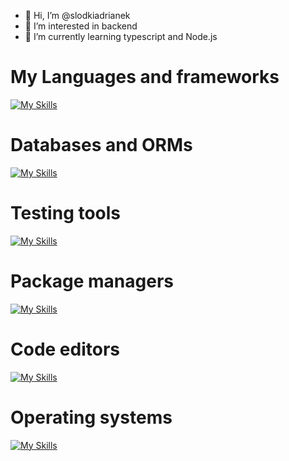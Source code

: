- 👋 Hi, I’m @slodkiadrianek
- 👀 I’m interested in backend
- 🌱 I’m currently learning typescript and Node.js
# My Languages and frameworks
  
[![My Skills](https://skillicons.dev/icons?i=html,css,js,typescript,nodejs,express,php)](https://skillicons.dev)

# Databases and ORMs

[![My Skills](https://skillicons.dev/icons?i=mongodb,mysql,sqlite,redis,prisma)](https://skillicons.dev)

# Testing tools

[![My Skills](https://skillicons.dev/icons?i=vitest,jest,postman)](https://skillicons.dev)

# Package managers

[![My Skills](https://skillicons.dev/icons?i=npm)](https://skillicons.dev)

# Code editors

[![My Skills](https://skillicons.dev/icons?i=vscode,neovim,webstorm)](https://skillicons.dev)

# Operating systems

[![My Skills](https://skillicons.dev/icons?i=windows,linux,	)](https://skillicons.dev)

<!---
slodkiadrianek/slodkiadrianek is a ✨ special ✨ repository because its `README.md` (this file) appears on your GitHub profile.
You can click the Preview link to take a look at your changes.
--->
